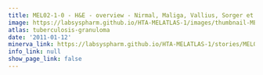```yaml
---
title: MEL02-1-0 - H&E - overview - Nirmal, Maliga, Vallius, Sorger et al., 2021
image: https://labsyspharm.github.io/HTA-MELATLAS-1/images/thumbnail-MEL02-1-0-he-overview.jpg
atlas: tuberculosis-granuloma
date: '2011-01-12'
minerva_link: https://labsyspharm.github.io/HTA-MELATLAS-1/stories/MEL02-1-0-he-overview.html
info_link: null
show_page_link: false
---
```

